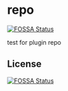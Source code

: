 # repo
[![FOSSA Status](https://app.fossa.com/api/projects/git%2Bgithub.com%2Fmatmair%2Frepo.invenhost.com.svg?type=shield)](https://app.fossa.com/projects/git%2Bgithub.com%2Fmatmair%2Frepo.invenhost.com?ref=badge_shield)


test for plugin repo


## License
[![FOSSA Status](https://app.fossa.com/api/projects/git%2Bgithub.com%2Fmatmair%2Frepo.invenhost.com.svg?type=large)](https://app.fossa.com/projects/git%2Bgithub.com%2Fmatmair%2Frepo.invenhost.com?ref=badge_large)